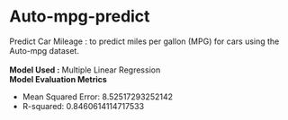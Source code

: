 # Auto-mpg-predict
Predict Car Mileage : to predict miles per gallon (MPG) for cars using the Auto-mpg dataset.<br><br>
**Model Used :** Multiple Linear Regression<br>
**Model Evaluation Metrics**
 - Mean Squared Error: 8.52517293252142
 - R-squared: 0.8460614114717533
